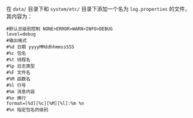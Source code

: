 在 `data/` 目录下和 `system/etc/` 目录下添加一个名为 `log.properties` 的文件，其内容为：

```properties
#默认总级别控制 NONE>ERROR>WARN>INFO>DEBUG
level=debug
#输出格式
#%d 日期 yyyyMMddhhmmssSSS
#%c 包名
#%t 线程名
#%p 日志类型
#%F 文件名
#%M 函数名
#%l 行号
#%m 消息内容
#%n 换行
format=[%d][%c][%M][%l]:%m %n
#%n 指定包名的级别
```



